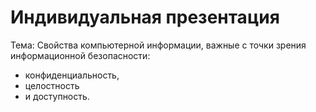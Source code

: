 # Индивидуальная презентация

Тема: Свойства компьютерной информации, важные с точки зрения информационной безопасности:

- конфиденциальность,
- целостность
- и доступность.
